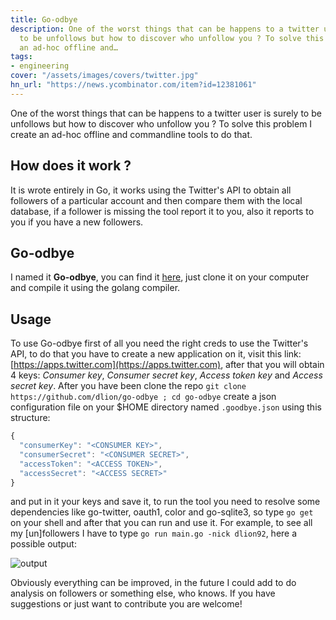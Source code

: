 ```yaml
---
title: Go-odbye
description: One of the worst things that can be happens to a twitter user is surely
  to be unfollows but how to discover who unfollow you ? To solve this problem I create
  an ad-hoc offline and…
tags:
- engineering
cover: "/assets/images/covers/twitter.jpg"
hn_url: "https://news.ycombinator.com/item?id=12381061"
---
```



One of the worst things that can be happens to a twitter user is surely to be unfollows but how to discover who unfollow you ? To solve this problem I create an ad-hoc offline and commandline tools to do that.

## How does it work ?

It is wrote entirely in Go, it works using the Twitter's API to obtain all followers of a particular account and then compare them with the local database, if a follower is missing the tool report it to you, also it reports to you if you have a new followers.

## Go-odbye

I named it **Go-odbye**, you can find it [here](https://github.com/dlion/go-odbye), just clone it on your computer and compile it using the golang compiler.

## Usage

To use Go-odbye first of all you need  the right creds to use the Twitter's API, to do that you have to create a new application on it, visit this link: [https://apps.twitter.com](https://apps.twitter.com), after that you will obtain 4 keys: _Consumer key_, _Consumer secret key_, _Access token key_ and _Access secret key_. After you have been clone the repo `git clone https://github.com/dlion/go-odbye ; cd go-odbye` create a json configuration file on your $HOME directory named `.goodbye.json` using this structure:

```js
{
  "consumerKey": "<CONSUMER KEY>",
  "consumerSecret": "<CONSUMER SECRET>",
  "accessToken": "<ACCESS TOKEN>",
  "accessSecret": "<ACCESS SECRET>"
}
```
and put in it your keys and save it, to run the tool you need to resolve some dependencies like go-twitter, oauth1, color and go-sqlite3, so type `go get` on your shell and after that you can run and use it. For example, to see all my [un]followers I have to type `go run main.go -nick dlion92`, here a possible output:

![output](https://github.com/dlion/go-odbye/raw/master/screenshot.png)

Obviously everything can be improved, in the future I could add to do analysis on followers or something else, who knows. If you have suggestions or just want to contribute you are welcome!
